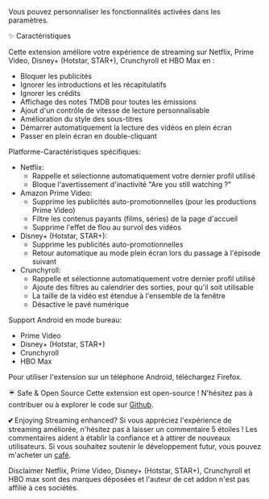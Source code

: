 Vous pouvez personnaliser les fonctionnalités activées dans les paramètres.

✨ Caractéristiques

Cette extension améliore votre expérience de streaming sur Netflix, Prime Video, Disney+ (Hotstar, STAR+), Crunchyroll et HBO Max en :
<ul>
<li>Bloquer les publicités</li>
<li>Ignorer les introductions et les récapitulatifs</li>
<li>Ignorer les crédits</li>
<li>Affichage des notes TMDB pour toutes les émissions</li>
<li>Ajout d'un contrôle de vitesse de lecture personnalisable</li>
<li>Amélioration du style des sous-titres</li>
<li>Démarrer automatiquement la lecture des vidéos en plein écran</li>
<li>Passer en plein écran en double-cliquant</li>
</ul>

Platforme-Caractéristiques spécifiques:
<ul>
<li>Netflix:
  <ul>
    <li>Rappelle et sélectionne automatiquement votre dernier profil utilisé</li>
    <li>Bloque l'avertissement d'inactivité "Are you still watching ?"</li>
  </ul>
</li>

<li>Amazon Prime Video:
  <ul>
    <li>Supprime les publicités auto-promotionnelles (pour les productions Prime Video)</li>
    <li>Filtre les contenus payants (films, séries) de la page d'accueil</li>
    <li>Supprime l'effet de flou au survol des vidéos</li>
  </ul>
</li>

<li>Disney+ (Hotstar, STAR+):
  <ul>
    <li>Supprime les publicités auto-promotionnelles</li>
    <li>Retour automatique au mode plein écran lors du passage à l'épisode suivant</li>
  </ul>
</li>

<li>Crunchyroll:
  <ul>
    <li>Rappelle et sélectionne automatiquement votre dernier profil utilisé</li>
    <li>Ajoute des filtres au calendrier des sorties, pour qu'il soit utilisable</li>
    <li>La taille de la vidéo est étendue à l'ensemble de la fenêtre</li>
    <li>Désactive le pavé numérique</li>
  </ul>
</li>
</ul>

Support Android en mode bureau:
<ul>
<li>Prime Video</li>
<li>Disney+ (Hotstar, STAR+)</li>
<li>Crunchyroll</li>
<li>HBO Max</li>
</ul>
Pour utiliser l'extension sur un téléphone Android, téléchargez Firefox.

☔ Safe & Open Source
Cette extension est open-source ! N'hésitez pas à contribuer ou à explorer le code sur <a href='https://github.com/Dreamlinerm/Netflix-Prime-Auto-Skip' target='_blank'>Github</a>.

💕 Enjoying Streaming enhanced?
Si vous appréciez l'expérience de streaming améliorée, n'hésitez pas à laisser un commentaire 5 étoiles ! Les commentaires aident à établir la confiance et à attirer de nouveaux utilisateurs.
Si vous souhaitez soutenir le développement futur, vous pouvez m'acheter un <a href='https://github.com/sponsors/Dreamlinerm' target='_blank'>café</a>.

Disclaimer
Netflix, Prime Video, Disney+ (Hotstar, STAR+), Crunchyroll et HBO max sont des marques déposées et l'auteur de cet addon n'est pas affilié à ces sociétés.